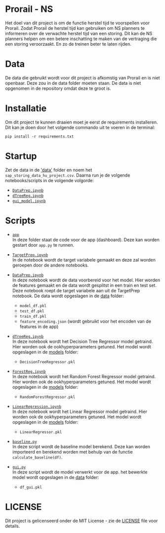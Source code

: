# Prorail - NS
Het doel van dit project is om de functie herstel tijd te voorspellen voor Prorail. Zodat Prorail de herstel tijd kan gebruiken om NS planners te informeren over de verwachte herstel tijd van een storing. Dit kan de NS planners helpen om een betere inschatting te maken van de vertraging die een storing veroorzaakt. En zo de treinen beter te laten rijden.

# Data
De data die gebruikt wordt voor dit project is afkomstig van Prorail en is niet openbaar. Deze zou in de data folder moeten staan. De data is niet opgenomen in de repository omdat deze te groot is.

# Installatie
Om dit project te kunnen draaien moet je eerst de requirements installeren. Dit kan je doen door het volgende commando uit te voeren in de terminal:
```
pip install -r requirements.txt
```

# Startup
Zet de data in de ['data'](data) folder en noem het `sap_storing_data_hu_project.csv`. Daarna run je de volgende notebooks/scripts in de volgende volgorde:
- [`DataPrep.ipynb`](DataPrep.ipynb)
- [`dTreeReg.ipynb`](dTreeReg.ipynb)
- [`gui_model.ipynb`](gui_model.ipynb)

# Scripts
- [`app`](app)<br>
    In deze folder staat de code voor de app (dashboard). Deze kan worden gestart door `app.py` te runnen.

- [`TargetPrep.ipynb`](TargetPrep.ipynb)<br>
    In de notebook wordt de target variabele gemaakt en deze zal worden geroepen door de andere notebooks.

- [`DataPrep.ipynb`](DataPrep.ipynb)<br>
    In deze notebook wordt de data voorbereid voor het model. Hier worden de features gemaakt en de data wordt gesplitst in een train en test set. Deze notebook roept de target variabele aan uit de TargetPrep notebook. De data wordt opgeslagen in de [data](data) folder:
    - `model_df.pkl`
    - `test_df.pkl`
    - `train_df.pkl`
    - `feature_encoding.json` (wordt gebruikt voor het encoden van de features in de app)

- [`dTreeReg.ipynb`](dTreeReg.ipynb)<br>
    In deze notebook wordt het Decision Tree Regressor model getraind. Hier worden ook de ookhyperparameters getuned. Het model wordt opgeslagen in de [models](models) folder:
    - `DecisionTreeRegressor.pkl`

- [`ForestReg.ipynb`](ForestReg.ipynb)<br>
    In deze notebook wordt het Random Forest Regressor model getraind. Hier worden ook de ookhyperparameters getuned. Het model wordt opgeslagen in de [models](models) folder:
    - `RandomForestRegressor.pkl`

- [`LinearRegression.ipynb`](LinearRegression.ipynb)<br>
    In deze notebook wordt het Linear Regressor model getraind. Hier worden ook de ookhyperparameters getuned. Het model wordt opgeslagen in de [models](models) folder:
    - `LinearRegressor.pkl`

- [`baseline.py`](baseline.py)<br>
    In deze script wordt de baseline model berekend. Deze kan worden importeerd en berekend worden met behulp van de functie `calculate_baseline(df)`.

- [`gui.py`](gui.py)<br>
    In deze script wordt de model verwerkt voor de app. het bewerkte model wordt opgeslagen in de [data](data) folder:
    - `df_gui.pkl`

# LICENSE
Dit project is gelicenseerd onder de MIT License - zie de [LICENSE](LICENSE) file voor details.